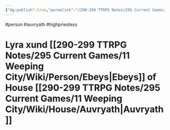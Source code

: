 ```yaml
---
{"dg-publish":true,"permalink":"/290-299 TTRPG Notes/295 Current Games/11 Weeping City/Wiki/Person/Lyra/"}
---
```



#person #auvryath #highpriestess 

# Lyra xund [[290-299 TTRPG Notes/295 Current Games/11 Weeping City/Wiki/Person/Ebeys\|Ebeys]] of House [[290-299 TTRPG Notes/295 Current Games/11 Weeping City/Wiki/House/Auvryath\|Auvryath]]
